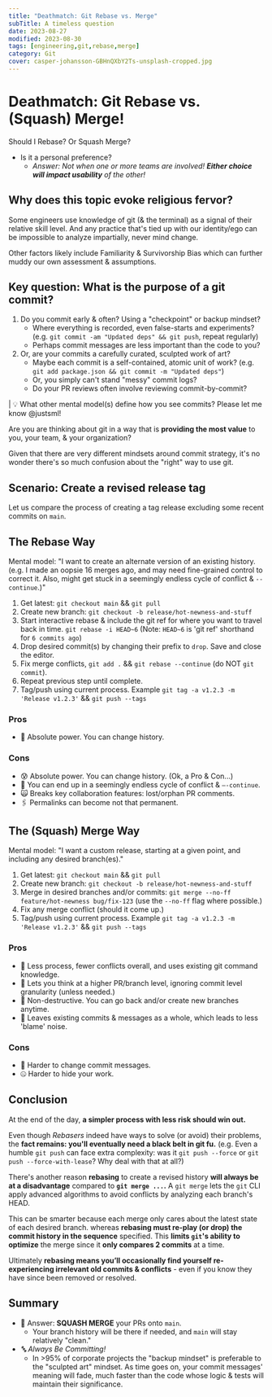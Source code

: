 ```yaml
---
title: "Deathmatch: Git Rebase vs. Merge"
subTitle: A timeless question
date: 2023-08-27
modified: 2023-08-30
tags: [engineering,git,rebase,merge]
category: Git
cover: casper-johansson-GBHnQXbY2Ts-unsplash-cropped.jpg
---
```


# Deathmatch: Git Rebase vs. (Squash) Merge!

Should I Rebase? Or Squash Merge?

- Is it a personal preference?
  - _Answer: Not when one or more teams are involved! **Either choice will impact usability** of the other!_

## Why does this topic evoke religious fervor?

Some engineers use knowledge of git (& the terminal) as a signal of their relative skill level. And any practice that's tied up with our identity/ego can be impossible to analyze impartially, never mind change.

Other factors likely include Familiarity & Survivorship Bias which can further muddy our own assessment & assumptions.

<!-- Misplaced belief in the inherent virtue of certain OSS projects' processes. (The Linux Kernel uses rebasing, and if you don't, **_ArE yOu EvEn A rEaL eNgInEeR?!_**) -->

## Key question: What is the purpose of a git commit?

1.  Do you commit early & often? Using a "checkpoint" or backup mindset?
    - Where everything is recorded, even false-starts and experiments? (e.g. `git commit -am "Updated deps" && git push`, repeat regularly)
    - Perhaps commit messages are less important than the code to you?
1.  Or, are your commits a carefully curated, sculpted work of art?
    - Maybe each commit is a self-contained, atomic unit of work? (e.g. `git add package.json && git commit -m "Updated deps"`)
    - Or, you simply can't stand "messy" commit logs?
    - Do your PR reviews often involve reviewing commit-by-commit?

| 💡 What other mental model(s) define how you see commits? Please let me know @justsml!

Are you are thinking about git in a way that is **providing the most value** to you, your team, & your organization?

<!-- What makes sense for an Open Source project like Postgres, or the Linux Kernel, may not be the best choice for you or your team. -->

Given that there are very different mindsets around commit strategy, it's no wonder there's so much confusion about the "right" way to use git.

## Scenario: Create a revised release tag

Let us compare the process of creating a tag release excluding some recent commits on `main`.

## The Rebase Way

Mental model: "I want to create an alternate version of an existing history. (e.g. I made an oopsie 16 merges ago, and may need fine-grained control to correct it. Also, might get stuck in a seemingly endless cycle of conflict & `--continue`.)"

1.  Get latest: `git checkout main` && `git pull`
2.  Create new branch: `git checkout -b release/hot-newness-and-stuff`
3.  Start interactive rebase & include the git ref for where you want to travel back in time. `git rebase -i HEAD~6` (Note: `HEAD~6` is 'git ref' shorthand for `6 commits ago`)
4.  Drop desired commit(s) by changing their prefix to `drop`. Save and close the editor.
5.  Fix merge conflicts, `git add .` && `git rebase --continue` (do NOT `git commit`).
6.  Repeat previous step until complete.
7.  Tag/push using current process. Example `git tag -a v1.2.3 -m 'Release v1.2.3'` && `git push --tags`

### Pros

- 🔌 Absolute power. You can change history.
  <!-- - 🎭 Practice your Engineering Theater skills. -->

### Cons

- 😰 Absolute power. You can change history. (Ok, a Pro & Con...)
- 🔂 You can end up in a seemingly endless cycle of conflict & `—-continue`.
- 🙀 Breaks key collaboration features: lost/orphan PR comments.
- 🖇️ Permalinks can become not that permanent.

## The (Squash) Merge Way

Mental model: "I want a custom release, starting at a given point, and including any desired branch(es)."

1.  Get latest: `git checkout main` && `git pull`
2.  Create new branch: `git checkout -b release/hot-newness-and-stuff`
3.  Merge in desired branches and/or commits: `git merge --no-ff feature/hot-newness bug/fix-123` (use the `--no-ff` flag where possible.)
4.  Fix any merge conflict (should it come up.)
5.  Tag/push using current process. Example `git tag -a v1.2.3 -m 'Release v1.2.3'` && `git push --tags`

### Pros

- 💪 Less process, fewer conflicts overall, and uses existing git command knowledge.
- 🚀 Lets you think at a higher PR/branch level, ignoring commit level granularity (unless needed.)
- 🦺 Non-destructive. You can go back and/or create new branches anytime.
- 🎥 Leaves existing commits & messages as a whole, which leads to less 'blame' noise.

### Cons

- 🔏 Harder to change commit messages.
- 🤐 Harder to hide your work.

## Conclusion

At the end of the day, **a simpler process with less risk should win out.**

<!-- **Squash merge** is the clear winner here. It's **simpler** and **less error-prone**. It also **leaves the existing commit history intact**. This is a **huge win** for **collaboration** and **code review**. -->

<!-- Include a diagram of a rebase flow with 2 feature branches -->

Even though _Rebasers_ indeed have ways to solve (or avoid) their problems, the **fact remains: you'll eventually need a black belt in git fu.** (e.g. Even a humble `git push` can face extra complexity: was it `git push --force` or `git push --force-with-lease`? Why deal with that at all?)

There's another reason **rebasing** to create a revised history **will always be at a disadvantage** compared to **`git merge ...`.** A `git merge` lets the `git` CLI apply advanced algorithms to avoid conflicts by analyzing each branch's HEAD.

This can be smarter because each merge only cares about the latest state of each desired branch. whereas **rebasing must re-play (or drop) the commit history in the sequence** specified. This **limits `git`'s ability to optimize** the merge since it **only compares 2 commits** at a time.

Ultimately **rebasing means you’ll occasionally find yourself re-experiencing irrelevant old commits & conflicts** - even if you know they have since been removed or resolved.

## Summary

- 💃 Answer: **SQUASH MERGE** your PRs onto `main`.
  - Your branch history will be there if needed, and `main` will stay relatively "clean."
- _🔤 Always Be Committing!_
  - In >95% of corporate projects the "backup mindset" is preferable to the "sculpted art" mindset. As time goes on, your commit messages' meaning will fade, much faster than the code whose logic & tests will maintain their significance.

<!--
### Bonus: Releases Tip

Ever need just an individual file or a few folders from a branch? Without the commit history?

- You can use the special "--" separator with `git checkout` to stay in the current branch while copying the specified files:
- `git checkout feature/half-a-feature **--** <folder or file path>`
- Make sure you've committed any changes you want to keep first, as this will overwrite any local changes.
-->
